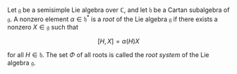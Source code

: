 Let $\mathfrak{g}$ be a semisimple Lie algebra over $\mathbb{C}$, and let $\mathfrak{h}$ be a Cartan subalgebra of $\mathfrak{g}$. A nonzero element $\alpha\in\mathfrak{h}^*$ is a *root* of the Lie algebra $\mathfrak{g}$ if there exists a nonzero $X \in \mathfrak{g}$ such that

$$
[H, X] = \alpha(H) X
$$

for all $H \in \mathfrak{h}$. The set $\Phi$ of all roots is called the *root system* of the Lie algebra $\mathfrak{g}$.
